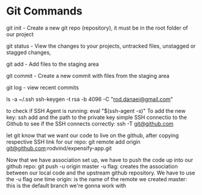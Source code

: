 # Git Commands

git init - Create a new git repo (repository), it must be in the root folder of our project

git status - View the changes to your projects, untracked files, unstagged or stagged changes, 

git add - Add files to the staging area

git commit - Create a new commit with files from the staging area

git log - view recent commits

ls -a ~/.ssh
ssh-keygen -t rsa -b 4096 -C "rod.danaei@gmail.com"

to check if SSH Agent is running: eval "$(ssh-agent -s)"
To add the new key: ssh add and the path to the private key
simple SSH connectio to the Github to see if the SSH connects correctly: ssh -T git@github.com

let git know that we want our code to live on the github, after copying respective SSH link for our repo: git remote add origin git@github.com:rodvind/expensify-app.git

Now that we have association set up, we have to push the code up into our github repo: git push -u origin master
-u flag: creates the association between our local code and the upstream github repository. We have to use the -u flag one time 
origin: is the name of the remote we created
master: this is the default branch we're gonna work with

